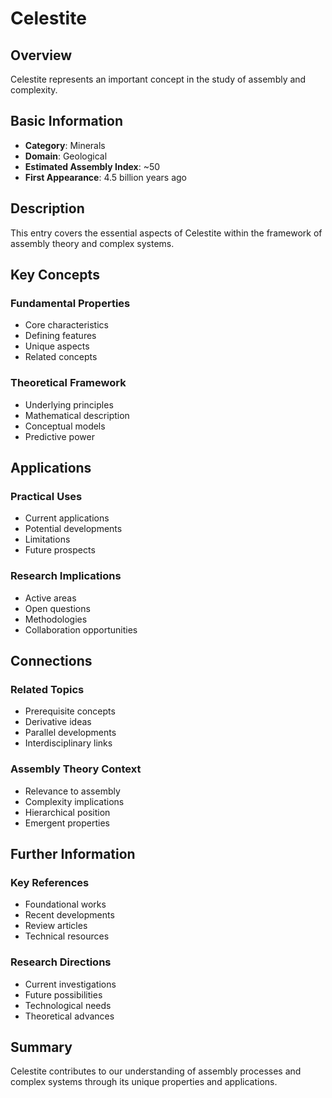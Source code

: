 # Celestite

## Overview

Celestite represents an important concept in the study of assembly and complexity.

## Basic Information

- **Category**: Minerals
- **Domain**: Geological
- **Estimated Assembly Index**: ~50
- **First Appearance**: 4.5 billion years ago

## Description

This entry covers the essential aspects of Celestite within the framework of assembly theory and complex systems.

## Key Concepts

### Fundamental Properties
- Core characteristics
- Defining features
- Unique aspects
- Related concepts

### Theoretical Framework
- Underlying principles
- Mathematical description
- Conceptual models
- Predictive power

## Applications

### Practical Uses
- Current applications
- Potential developments
- Limitations
- Future prospects

### Research Implications
- Active areas
- Open questions
- Methodologies
- Collaboration opportunities

## Connections

### Related Topics
- Prerequisite concepts
- Derivative ideas
- Parallel developments
- Interdisciplinary links

### Assembly Theory Context
- Relevance to assembly
- Complexity implications
- Hierarchical position
- Emergent properties

## Further Information

### Key References
- Foundational works
- Recent developments
- Review articles
- Technical resources

### Research Directions
- Current investigations
- Future possibilities
- Technological needs
- Theoretical advances

## Summary

Celestite contributes to our understanding of assembly processes and complex systems through its unique properties and applications.
